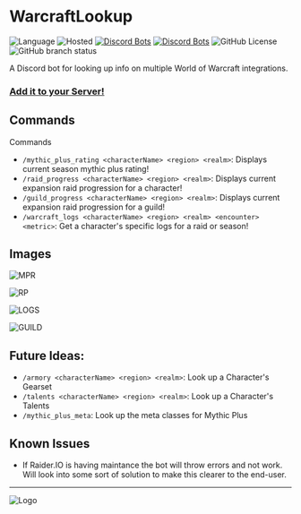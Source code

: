 # WarcraftLookup
![Language](https://img.shields.io/badge/Discord_Library-discord_py_interactions-blue) ![Hosted](https://img.shields.io/badge/Hosted_On-Railways-black) [![Discord Bots](https://top.gg/api/widget/status/1252000060867215490.svg)](https://top.gg/bot/1252000060867215490) [![Discord Bots](https://top.gg/api/widget/servers/1252000060867215490.svg)](https://top.gg/bot/1252000060867215490) ![GitHub License](https://img.shields.io/github/license/Dillonzer/WarcraftLookup) ![GitHub branch status](https://img.shields.io/github/checks-status/dillonzer/warcraftlookup/main)

A Discord bot for looking up info on multiple World of Warcraft integrations.

### [Add it to your Server!](https://discord.com/oauth2/authorize?client_id=1252000060867215490)

## Commands
Commands
- `/mythic_plus_rating <characterName> <region> <realm>`: Displays current season mythic plus rating!
- `/raid_progress <characterName> <region> <realm>`: Displays current expansion raid progression for a character!
- `/guild_progress <characterName> <region> <realm>`: Displays current expansion raid progression for a guild!
- `/warcraft_logs <characterName> <region> <realm> <encounter> <metric>`: Get a character's specific logs for a raid or season!

## Images
![MPR](https://pkmn-tcg-api-images.sfo2.cdn.digitaloceanspaces.com/!Logos/WL_MPRating.png)

![RP](https://pkmn-tcg-api-images.sfo2.cdn.digitaloceanspaces.com/!Logos/WL_RaidProgress.png)

![LOGS](https://pkmn-tcg-api-images.sfo2.cdn.digitaloceanspaces.com/!Logos/WL_WarcraftLogs.png)

![GUILD](https://pkmn-tcg-api-images.sfo2.cdn.digitaloceanspaces.com/!Logos/WL_GuildProgress.png)

## Future Ideas:
- `/armory <characterName> <region> <realm>`: Look up a Character's Gearset
- `/talents <characterName> <region> <realm>`: Look up a Character's Talents
- `/mythic_plus_meta`: Look up the meta classes for Mythic Plus

## Known Issues
- If Raider.IO is having maintance the bot will throw errors and not work. Will look into some sort of solution to make this clearer to the end-user.

---------

![Logo](https://pkmn-tcg-api-images.sfo2.cdn.digitaloceanspaces.com/!Logos/WL_Logo.png)